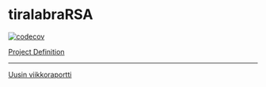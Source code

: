 # tiralabraRSA
[![codecov](https://codecov.io/gh/KyperCT/tiralabraRSA/branch/main/graph/badge.svg?token=011RDB7DVY)](https://codecov.io/gh/KyperCT/tiralabraRSA)



[Project Definition](https://github.com/KyperCT/tiralabraRSA/blob/main/documentation/projectdefenition.md)

---

[Uusin viikkoraportti](https://github.com/KyperCT/tiralabraRSA/blob/main/documentation/viikkoraportti%202.md)
